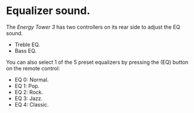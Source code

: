 # Equalizer sound.

The *Energy Tower 3* has two controllers on its rear side to adjust the EQ sound.

* Treble EQ.
* Bass EQ.

You can also select 1 of the 5 preset equalizers by pressing the (EQ) button on the remote control:

* EQ 0: Normal.
* EQ 1: Pop.
* EQ 2: Rock.
* EQ 3: Jazz.
* EQ 4: Classic.
